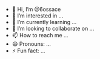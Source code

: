 - 👋 Hi, I’m @6ossace
- 👀 I’m interested in ...
- 🌱 I’m currently learning ...
- 💞️ I’m looking to collaborate on ...
- 📫 How to reach me ...
- 😄 Pronouns: ...
- ⚡ Fun fact: ...

<!---
6ossace/6ossace is a ✨ special ✨ repository because its `README.md` (this file) appears on your GitHub profile.
You can click the Preview link to take a look at your changes.
--->
